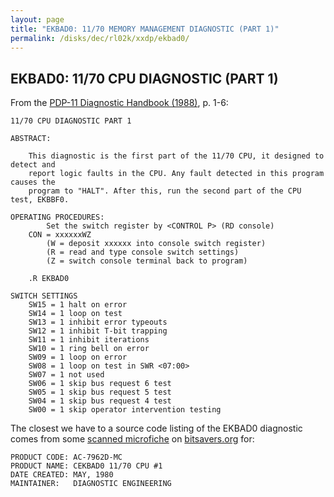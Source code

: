 ```yaml
---
layout: page
title: "EKBAD0: 11/70 MEMORY MANAGEMENT DIAGNOSTIC (PART 1)"
permalink: /disks/dec/rl02k/xxdp/ekbad0/
---
```


EKBAD0: 11/70 CPU DIAGNOSTIC (PART 1)
-------------------------------------

From the
[PDP-11 Diagnostic Handbook (1988)](http://archive.pcjs.org/pubs/dec/pdp11/diags/PDP11_DiagnosticHandbook_1988.pdf),
p. 1-6:

	11/70 CPU DIAGNOSTIC PART 1
	
	ABSTRACT:
	
	    This diagnostic is the first part of the 11/70 CPU, it designed to detect and
	    report logic faults in the CPU. Any fault detected in this program causes the
	    program to "HALT". After this, run the second part of the CPU test, EKBBF0.
	
	OPERATING PROCEDURES:
	        Set the switch register by <CONTROL P> (RD console)
	    CON = xxxxxxWZ
	        (W = deposit xxxxxx into console switch register)
	        (R = read and type console switch settings)
	        (Z = switch console terminal back to program)
	
	    .R EKBAD0
	
	SWITCH SETTINGS
	    SW15 = 1 halt on error
	    SW14 = 1 loop on test
	    SW13 = 1 inhibit error typeouts
	    SW12 = 1 inhibit T-bit trapping
	    SW11 = 1 inhibit iterations
	    SW10 = 1 ring bell on error
	    SW09 = 1 loop on error
	    SW08 = 1 loop on test in SWR <07:00>
	    SW07 = 1 not used
	    SW06 = 1 skip bus request 6 test
	    SW05 = 1 skip bus request 5 test
	    SW04 = 1 skip bus request 4 test
	    SW00 = 1 skip operator intervention testing

The closest we have to a source code listing of the EKBAD0 diagnostic comes from some
[scanned microfiche](http://archive.pcjs.org/pubs/dec/pdp11/diags/AH-7963D-MC_CEKBAD0_1170_CPU_1_May80.pdf)
on [bitsavers.org](http://bitsavers.trailing-edge.com/pdf/dec/pdp11/microfiche/ftp.j-hoppe.de/bw/gh/) for:

	PRODUCT CODE: AC-7962D-MC
	PRODUCT NAME: CEKBAD0 11/70 CPU #1
	DATE CREATED: MAY, 1980
	MAINTAINER:   DIAGNOSTIC ENGINEERING
